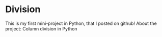 # Division
This is my first mini-project in Python, that I posted on github!
About the project: Column division in Python
